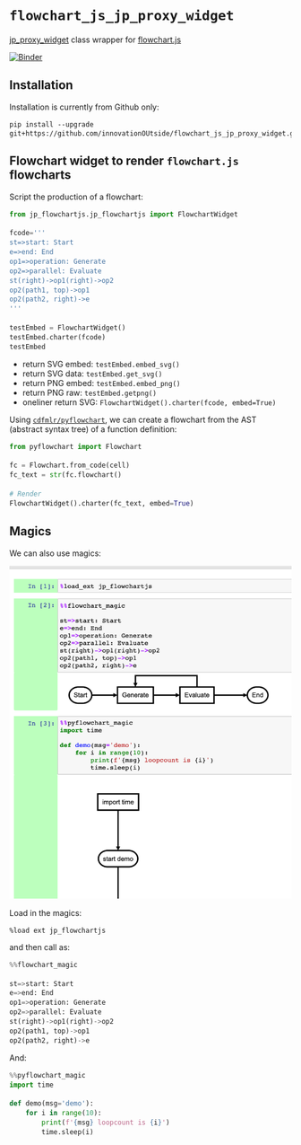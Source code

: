 # `flowchart_js_jp_proxy_widget`

[jp_proxy_widget](https://github.com/AaronWatters/jp_proxy_widget) class wrapper for [flowchart.js](https://flowchart.js.org/)

[![Binder](https://mybinder.org/badge_logo.svg)](https://mybinder.org/v2/gh/innovationOUtside/flowchart_js_jp_proxy_widget/master?filepath=demo.ipynb)


## Installation

Installation is currently from Github only:

```
pip install --upgrade git+https://github.com/innovationOUtside/flowchart_js_jp_proxy_widget.git
```

## Flowchart widget to render `flowchart.js` flowcharts

Script the production of a flowchart:

```python
from jp_flowchartjs.jp_flowchartjs import FlowchartWidget

fcode='''
st=>start: Start
e=>end: End
op1=>operation: Generate
op2=>parallel: Evaluate
st(right)->op1(right)->op2
op2(path1, top)->op1
op2(path2, right)->e
'''

testEmbed = FlowchartWidget()
testEmbed.charter(fcode)
testEmbed
```

- return SVG embed: `testEmbed.embed_svg()`
- return SVG data: `testEmbed.get_svg()`
- return PNG embed: `testEmbed.embed_png()`
- return PNG raw: `testEmbed.getpng()`
- oneliner return SVG: `FlowchartWidget().charter(fcode, embed=True)`


Using [`cdfmlr/pyflowchart`](https://github.com/cdfmlr/pyflowchart/), we can create a flowchart from the AST (abstract syntax tree) of a function definition:

```python
from pyflowchart import Flowchart

fc = Flowchart.from_code(cell)
fc_text = str(fc.flowchart()

# Render
FlowchartWidget().charter(fc_text, embed=True)
```


## Magics

We can also use magics:

![](images/flowchart_magic.png)


Load in the magics:

```
%load ext jp_flowchartjs 
```

and then call as:

```python
%%flowchart_magic

st=>start: Start
e=>end: End
op1=>operation: Generate
op2=>parallel: Evaluate
st(right)->op1(right)->op2
op2(path1, top)->op1
op2(path2, right)->e
```


And:

```python
%%pyflowchart_magic 
import time

def demo(msg='demo'):
    for i in range(10):
        print(f'{msg} loopcount is {i}')
        time.sleep(i)
```
